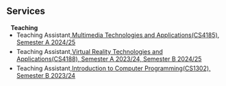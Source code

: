 ## Services

<h4 style="margin:0 10px 0;">Teaching</h4>

<ul style="margin:0 0 5px;">
  <li>Teaching Assistant,<a href="https://www.cityu.edu.hk/catalogue/ug/current/course/CS4185.htm"><autocolor>Multimedia Technologies and Applications(CS4185), Semester A 2024/25</autocolor></a></li>
</ul>
<ul style="margin:0 0 5px;">
  <li>Teaching Assistant,<a href="https://www.cityu.edu.hk/catalogue/ug/current/course/CS4188.htm"><autocolor>Virtual Reality Technologies and Applications(CS4188), Semester A 2023/24, Semester B 2024/25</autocolor></a></li>
</ul>
<ul style="margin:0 0 5px;">
  <li>Teaching Assistant,<a href="https://www.cityu.edu.hk/catalogue/ug/current/course/CS1302.htm"><autocolor>Introduction to Computer Programming(CS1302), Semester B 2023/24</autocolor></a></li>
</ul>

<!--<h4 style="margin:0 10px 0;">Journal Reviewers</h4>

<ul style="margin:0 0 20px;">
  <li><a href="https://www.computer.org/csdl/journal/tp"><autocolor>IEEE Transactions on Pattern Analysis and Machine Intelligence (TPAMI)</autocolor></a></li>
  <li><a href="https://www.springer.com/journal/11263"><autocolor>International Journal of Computer Vision (IJCV)</autocolor></a></li>
</ul>-->
